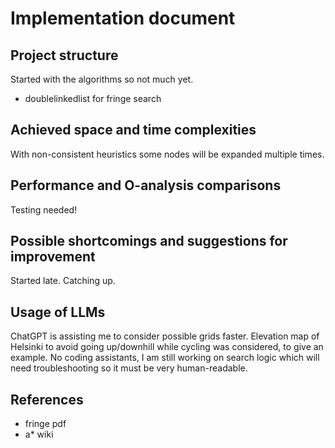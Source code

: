 # Implementation document

## Project structure

Started with the algorithms so not much yet.
- doublelinkedlist for fringe search

## Achieved space and time complexities

With non-consistent heuristics some nodes will be expanded multiple times.

## Performance and O-analysis comparisons

Testing needed!

## Possible shortcomings and suggestions for improvement

Started late. Catching up.

## Usage of LLMs

ChatGPT is assisting me to consider possible grids faster. Elevation map of Helsinki to
avoid going up/downhill while cycling was considered, to give an example. No coding assistants, I
am still working on search logic which will need troubleshooting so it must be very human-readable.

## References

- fringe pdf
- a* wiki
